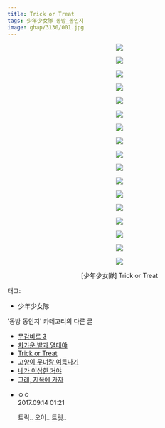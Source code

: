 ```yaml
---
title: Trick or Treat
tags: 少年少女隊 동방_동인지
image: ghap/3130/001.jpg
---
```

<div class="article">
<p style="text-align: center; clear: none; float: none;"><img src="{{ site.nasurl }}/ghap/3130/001.jpg"/></p>
<p style="text-align: center; clear: none; float: none;"><img src="{{ site.nasurl }}/ghap/3130/002.jpg"/></p>
<p style="text-align: center; clear: none; float: none;"><img src="{{ site.nasurl }}/ghap/3130/003.jpg"/></p>
<p style="text-align: center; clear: none; float: none;"><img src="{{ site.nasurl }}/ghap/3130/004.jpg"/></p>
<p style="text-align: center; clear: none; float: none;"><img src="{{ site.nasurl }}/ghap/3130/005.jpg"/></p>
<p style="text-align: center; clear: none; float: none;"><img src="{{ site.nasurl }}/ghap/3130/006.jpg"/></p>
<p style="text-align: center; clear: none; float: none;"><img src="{{ site.nasurl }}/ghap/3130/007.jpg"/></p>
<p style="text-align: center; clear: none; float: none;"><img src="{{ site.nasurl }}/ghap/3130/008.jpg"/></p>
<p style="text-align: center; clear: none; float: none;"><img src="{{ site.nasurl }}/ghap/3130/009.jpg"/></p>
<p style="text-align: center; clear: none; float: none;"><img src="{{ site.nasurl }}/ghap/3130/010.jpg"/></p>
<p style="text-align: center; clear: none; float: none;"><img src="{{ site.nasurl }}/ghap/3130/011.jpg"/></p>
<p style="text-align: center; clear: none; float: none;"><img src="{{ site.nasurl }}/ghap/3130/012.jpg"/></p>
<p style="text-align: center; clear: none; float: none;"><img src="{{ site.nasurl }}/ghap/3130/013.jpg"/></p>
<p style="text-align: center; clear: none; float: none;"><img src="{{ site.nasurl }}/ghap/3130/014.jpg"/></p>
<p style="text-align: center; clear: none; float: none;"><img src="{{ site.nasurl }}/ghap/3130/015.jpg"/></p>
<p style="text-align: center; clear: none; float: none;"><img src="{{ site.nasurl }}/ghap/3130/016.jpg"/></p>
<p style="text-align: center; clear: none; float: none;"><img src="{{ site.nasurl }}/ghap/3130/017.jpg"/></p>
<p style="text-align: center; clear: none; float: none;">[少年少女隊] Trick or Treat</p>
</div><div class="tagTrail">
<p>태그: </p>
<ul>
<li>少年少女隊</li>
</ul>
</div><div class="another">
<p>'동방 동인지' 카테고리의 다른 글</p>
<ul>
<li><a href="/2017-02-03-ghap_3132">무감비르 3</a></li>
<li><a href="/2017-02-03-ghap_3131">차가운 발과 열대야</a></li>
<li><a href="/2017-02-03-ghap_3130">Trick or Treat</a></li>
<li><a href="/2017-02-03-ghap_3129">고양이 무녀랑 여름나기</a></li>
<li><a href="/2017-02-03-ghap_3128">네가 이상한 거야</a></li>
<li><a href="/2017-01-12-ghap_3116">그래, 지옥에 가자</a></li>
</ul>
</div><div class="cb_module cb_fluid">
<div class="cb_wrt cb_profile">
<div class="comment">
<ul>
<li class="cb_thumb_off" id="comment15082600">
<div class="cb_comment_area">
<div class="cb_info_area">
<div class="cb_section">
<span class="cb_nick_name">ㅇㅇ</span>
</div>
<div class="cb_section">
<span class="cb_date">2017.09.14 01:21 </span>
</div>
</div>
<div class="cb_dsc_comment">
<p class="cb_dsc">
											트릭.. 오어.. 트릿..
										</p>
</div>
</div></li>
</ul>
</div>
</div><!-- commentList close -->
</div>